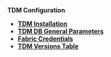 <strong>TDM Configuration<strong>

<ul>
<li><a href="/articles/98_maintenance_and_operational/Installations/Linux/01_tdm_installation.md">TDM Installation</a></li>
<li><a href="02_tdmdb_general_parameters.md">TDM DB General Parameters</a></li> 
<li><a href="03_tdm_fabric_credentials.md">Fabric Credentials</a></li>
<li><a href="04_versions.md">TDM Versions Table</a></li> 
</ul>



